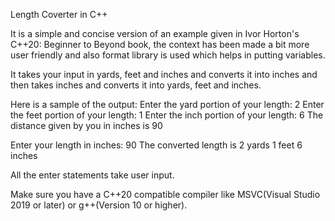 Length Coverter in C++

It is a simple and concise version of an example given in Ivor Horton's C++20: Beginner to Beyond book, the context has been made a bit more user friendly and also format library is used which helps in putting variables.

It takes your input in yards, feet and inches and converts it into inches and then takes inches and converts it into yards, feet and inches. 

Here is a sample of the output:
Enter the yard portion of your length: 2
Enter the feet portion of your length: 1
Enter the inch portion of your length: 6
The distance given by you in inches is 90

Enter your length in inches: 90
The converted length is 2 yards 1 feet 6 inches

All the enter statements take user input.

Make sure you have a C++20 compatible compiler like MSVC(Visual Studio 2019 or later) or g++(Version 10 or higher).
